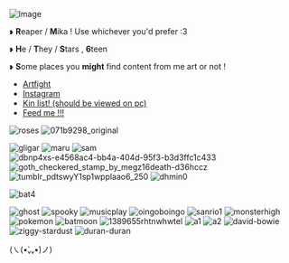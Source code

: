 ![Image](https://github.com/user-attachments/assets/9c89dcea-8c69-4d55-8707-7a516dbabc34)

`❥` **R**eaper / **M**ika ! Use whichever you'd prefer :3 

`❥` **H**e / **T**hey / **S**tars , **6**teen 

`❥` **S**ome places you __might__ find content from me art or not !

- [Artfight](https://artfight.net/~Mika_)
- [Instagram](https://www.instagram.com/vampirickaito/)
- [Kin list! (should be viewed on pc)](https://vampirickaito.straw.page)
- [Feed me !!!](https://tamanotchi.world/18433c)
  
![roses](https://github.com/user-attachments/assets/328d7ccc-606d-4d69-be30-05ca106a5088) ![071b9298_original](https://github.com/user-attachments/assets/c187b54d-9ec3-4e6d-97a2-4cf3c8ac15e1)

![gligar](https://github.com/user-attachments/assets/ce4cb8d9-6592-4655-9226-925996c9f49f)
![maru](https://github.com/user-attachments/assets/6c9c81bd-56a8-4625-a076-8191ce108717)
![sam](https://github.com/user-attachments/assets/da300e1e-a97b-43cf-9930-a0b8e3e51221)
![dbnp4xs-e4568ac4-bb4a-404d-95f3-b3d3ffc1c433](https://github.com/user-attachments/assets/2b4980c4-654b-468e-ac34-a339b63bb1fc)
![goth_checkered_stamp_by_megz16death-d36hccz](https://github.com/user-attachments/assets/31c2f914-e401-4713-8d8c-cb5f557cc73e)
![tumblr_pdtswyY1sp1wpplaao6_250](https://github.com/user-attachments/assets/c746052d-a836-4072-ae03-278c62d9f80f)
![dhmin0](https://github.com/user-attachments/assets/be9847b1-4b26-4b7e-af02-629a730af181)

![bat4](https://github.com/user-attachments/assets/907e0a6a-001c-4d7b-a8bf-84615b8777bd)

![ghost](https://github.com/user-attachments/assets/8d72e9a3-8847-40d0-8a00-188bfb790de7)
![spooky](https://github.com/user-attachments/assets/4c619cc6-bbda-496a-bf7b-66695dc60978)
![musicplay](https://github.com/user-attachments/assets/c9ab3213-c867-45b8-8d1b-603e71033249)
![oingoboingo](https://github.com/user-attachments/assets/80c30c9f-0401-4505-9c25-b79d894f29f9)
![sanrio1](https://github.com/user-attachments/assets/3809b920-5fda-4bf4-a9fe-0e2fe1499acf)
![monsterhigh](https://github.com/user-attachments/assets/040288e6-38de-4ecb-990b-bf267a6eb1d6)
![pokemon](https://github.com/user-attachments/assets/805bc819-625f-458e-82f3-ed361733defc)
![batmoon](https://github.com/user-attachments/assets/84415a7f-84b9-4511-bb2b-5a92c44cbb04)
![1389655rhtnwhwtel](https://github.com/user-attachments/assets/c1bba4f0-f7d7-4bf9-a3c4-42573790a67f)
![a1](https://github.com/user-attachments/assets/dc947292-5d16-4aa6-9b3f-69fd845f2afc)
![a2](https://github.com/user-attachments/assets/21d5c674-a03d-4494-b292-af40d8fd2cba)
![david-bowie](https://github.com/user-attachments/assets/f1ccf19e-f6bc-4cb1-b30a-418c65c95c29)
![ziggy-stardust](https://github.com/user-attachments/assets/e212ac32-46cf-428f-b68a-8931c50d153c)
![duran-duran](https://github.com/user-attachments/assets/deef32da-da9a-45cb-bd71-db3e8abe1179)

(㇏(•̀ᵥᵥ•́)ノ)
